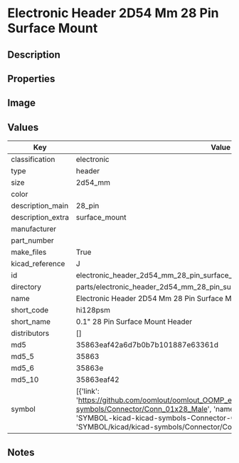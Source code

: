 # Electronic Header 2D54 Mm 28 Pin Surface Mount

## Description

## Properties


## Image


## Values

| Key | Value |
| --- | --- |
| classification | electronic |
| type | header |
| size | 2d54_mm |
| color |  |
| description_main | 28_pin |
| description_extra | surface_mount |
| manufacturer |  |
| part_number |  |
| make_files | True |
| kicad_reference | J |
| id | electronic_header_2d54_mm_28_pin_surface_mount |
| directory | parts/electronic_header_2d54_mm_28_pin_surface_mount |
| name | Electronic Header 2D54 Mm 28 Pin Surface Mount |
| short_code | hi128psm |
| short_name | 0.1" 28 Pin Surface Mount Header |
| distributors | [] |
| md5 | 35863eaf42a6d7b0b7b101887e63361d |
| md5_5 | 35863 |
| md5_6 | 35863e |
| md5_10 | 35863eaf42 |
| symbol | [{'link': 'https://github.com/oomlout/oomlout_OOMP_eda_V2/tree/main/SYMBOL/kicad/kicad-symbols/Connector/Conn_01x28_Male', 'name': 'Connector : Conn_01x28_Male', 'id': 'SYMBOL-kicad-kicad-symbols-Connector-Conn_01x28_Male', 'directory': 'SYMBOL/kicad/kicad-symbols/Connector/Conn_01x28_Male/'}] |

## Notes

